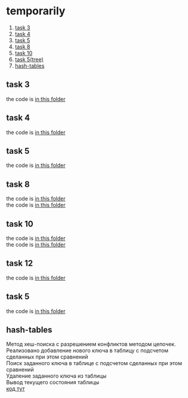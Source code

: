 ﻿# temporarily

1. [task 3](#task-3)
2. [task 4](#task-4)
3. [task 5](#task-5)
4. [task 8](#task-8)
5. [task 10](#task-10)
6. [task 5(tree)](#task-5)
7. [hash-tables](#hash-tables)

## task 3
the code is [in this folder](tasks/3_123.cpp)

## task 4
the code is [in this folder](tasks/4_12.cpp)

## task 5
the code is [in this folder](tasks/5_12.cpp)

## task 8
the code is [in this folder](tasks/8_1-2.cpp)<br>
the code is [in this folder](tasks/8_3.cpp)

## task 10
the code is [in this folder](tasks/10_1.cpp)<br>
the code is [in this folder](tasks/10_2.cpp)

## task 12
the code is [in this folder](tasks/12_1.cpp)

## task 5
the code is [in this folder](tasks/5_tree.cpp)

## hash-tables
Метод хеш-поиска с разрешением конфликтов методом цепочек.</br>
Реализовано добавление нового ключа в таблицу с подсчетом сделанных при этом сравнений</br>
Поиск заданного ключа в таблице с подсчетом сделанных при этом сравнений</br>
Удаление заданного ключа из таблицы</br>
Вывод текущего состояния таблицы</br>
[код тут](tasks/hash.cpp)
